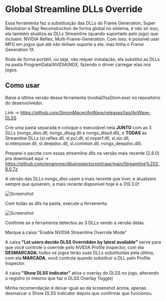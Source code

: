 # Global Streamline DLLs Override

Essa ferramenta faz a substituição das DLLs do Frame Generation, Super Resolution e Ray Reconstruction de forma global no sistema, e não só isso, ela também atualiza as DLLs Streamline (quando suportado pelo jogo) que incluem: NVIDIA Reflex, Multi-Frame-Generation. Com isso, é possivel usar MFG em jogos que até não tinham suporte a ele, mas tinha o Frame Generation 1X.


Roda de forma portátil, ou seja, não requer instalação, ela substitui as DLLs na pasta ProgramData\NVIDIA\NGX, fazendo o driver carregar elas nos jogos.

## Como usar

Baixe a última versão dessa ferramenta (nvidiaDlssGlom.exe) no repositório do desenvolvedor. 

Link -> https://github.com/SimonMacer/AnWave/releases/tag/AnWave-DLSS

Crie uma pasta separada e coloque o executável nela **JUNTO** com as 3 DLLs (nvngx_dlss.dll, nvngx_dlssg.dll e nvngx_dlssd.dll), e **TODAS** as Streamline DLLs (sl.reflex.dll, sl.pcl.dll, sl.nvperf.dll, sl.nis.dll, sl.interposer.dll, sl.deepdvc.dll, sl.common.dll, nvngx_deepdvc.dll).

Preparei o pacote com essas streamline dlls na versão mais recente (2.8.0) pra download aqui -> https://github.com/renannmp/dlssinspectorxml/raw/main/Streamline%202.8.0.7z

A versão das DLLs nvngx_dlss usem a mais recente que tiver, e atualizem sempre que quiserem, a mais recente disponível hoje é a 310.3.0!

![Screenshot](https://i.imgur.com/HDwGDO2.png)

Com todas as dlls na pasta, execute a ferramenta.

![Screenshot](https://i.imgur.com/cOyV6hG.png)


Confirme se a ferramenta detectou as 3 DLLs vendo a versão delas.

Marque a caixa "Enable NVIDIA Streamline Override Mode"

A caixa **"Let users decide DLSS Overridden by latest available"** serve para que você controle o override pelo NVIDIA Profile Inspector, com ela **DESMARCADA**, todos os jogos terão suas DLLs substituidas pela última, com ela **MARCADA**, você controla quando substituir a DLL pelo Profile Inspector.

A caixa **"Show DLSS Indicator"** ativa o overlay do DLSS no jogo, alterando o registro (o mesmo que faz o DLSS Overlay Toggle)

Minha recomendação é deixar igual ao da screenshot acima, apenas desmarcar o Show DLSS Indicator depois que confirmar que funcionou.
